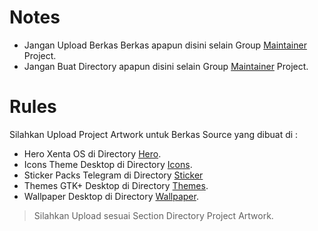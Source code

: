 # Notes
 * Jangan Upload Berkas Berkas apapun disini selain Group [Maintainer](https://github.com/xentaos/kesenian/blob/master/maintainer/MAINTAINER.md) Project.
 * Jangan Buat Directory apapun disini selain Group [Maintainer](https://github.com/xentaos/kesenian/blob/master/maintainer/MAINTAINER.md) Project.
 
 # Rules
Silahkan Upload Project Artwork untuk Berkas Source yang dibuat di :
 * Hero Xenta OS di Directory [Hero](https://github.com/xentaos/kesenian/tree/master/project/artwork/Hero/).
 * Icons Theme Desktop di Directory [Icons](https://github.com/xentaos/kesenian/tree/master/project/artwork/icons/desktop).
 * Sticker Packs Telegram di Directory [Sticker](https://github.com/xentaos/kesenian/tree/master/project/artwork/sticker/)
 * Themes GTK+ Desktop di Directory [Themes](https://github.com/xentaos/kesenian/tree/master/project/artwork/themes/desktop).
 * Wallpaper Desktop di Directory [Wallpaper](https://github.com/xentaos/kesenian/tree/master/project/artwork/wallpaper/desktop).
> Silahkan Upload sesuai Section Directory Project Artwork.
